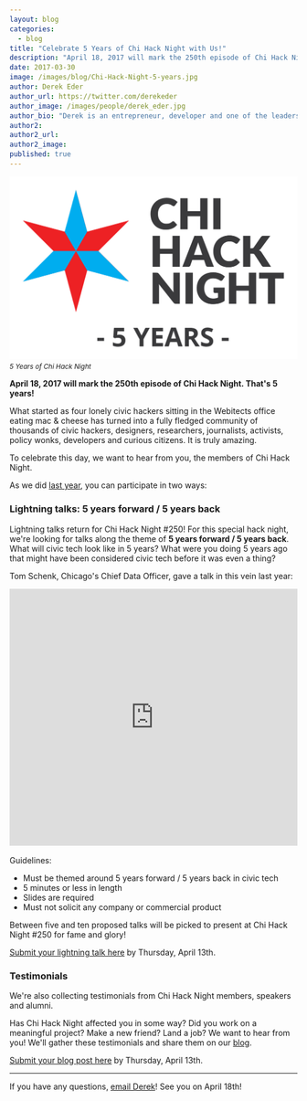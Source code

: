 ```yaml
---
layout: blog
categories: 
  - blog
title: "Celebrate 5 Years of Chi Hack Night with Us!"
description: "April 18, 2017 will mark the 250th episode of Chi Hack Night. That's 5 years! To celebrate this day, we want to hear from you, the members of Chi Hack Night, via lightning talks and testimonials."
date: 2017-03-30
image: /images/blog/Chi-Hack-Night-5-years.jpg
author: Derek Eder
author_url: https://twitter.com/derekeder
author_image: /images/people/derek_eder.jpg
author_bio: "Derek is an entrepreneur, developer and one of the leaders of the civic technology community in Chicago. He is a co-founder and partner at DataMade — a company that tells stories and builds tools with data — and is the lead organizer for Chi Hack Night."
author2: 
author2_url: 
author2_image: 
published: true
---
```


<p class="text-center"><img src="/images/blog/Chi-Hack-Night-5-years.jpg" alt="5 Years of Chi Hack Night" class="img-thumbnail" /><br />

<small>
    <em>5 Years of Chi Hack Night</em>
</small>
</p>

**April 18, 2017 will mark the 250th episode of Chi Hack Night. That's 5 years!**

What started as four lonely civic hackers sitting in the Webitects office eating mac & cheese has turned into a fully fledged community of thousands of civic hackers, designers, researchers, journalists, activists, policy wonks, developers and curious citizens. It is truly amazing.

To celebrate this day, we want to hear from you, the members of Chi Hack Night. 

As we did [last year](), you can participate in two ways:

### <i class='fa fa-bolt'></i> Lightning talks: 5 years forward / 5 years back

Lightning talks return for Chi Hack Night #250! For this special hack night, we're looking for talks along the theme of **5 years forward / 5 years back**. What will civic tech look like in 5 years? What were you doing 5 years ago that might have been considered civic tech before it was even a thing?

Tom Schenk, Chicago's Chief Data Officer, gave a talk in this vein last year:

<p><iframe frameborder="0" height="450" src="https://www.youtube.com/embed/7zxzHw3gsj4" width="100%"></iframe></p>

Guidelines:

- Must be themed around 5 years forward / 5 years back in civic tech
- 5 minutes or less in length
- Slides are required
- Must not solicit any company or commercial product

Between five and ten proposed talks will be picked to present at Chi Hack Night #250 for fame and glory!

[Submit your lightning talk here](https://docs.google.com/forms/d/e/1FAIpQLSc3tYmb_dPU-c2FrshJUZCdYyMuLtI90evdOoZMG8rkilZvtQ/viewform?usp=sf_link) by Thursday, April 13th.

### <i class='fa fa-pencil'></i> Testimonials

We're also collecting testimonials from Chi Hack Night members, speakers and alumni.

Has Chi Hack Night affected you in some way? Did you work on a meaningful project? Make a new friend? Land a job? We want to hear from you! We'll gather these testimonials and share them on our [blog](http://chihacknight.org/blog/).

[Submit your blog post here](https://docs.google.com/forms/d/e/1FAIpQLSf3RZO6KFZnVPlFYmcQSjOZ7v-ZT39eTjVjFVRFtaXDJptfUA/viewform?usp=sf_link) by Thursday, April 13th.

---

If you have any questions, [email Derek](mailto:derek@derekeder.com)! See you on April 18th!